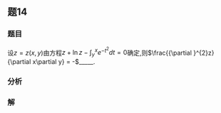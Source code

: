 ## 题14
### 题目
设$z = z( {x, y})$由方程$z + \ln z - {\int }_{y}^{x}{e}^{-{t}^{2}}{dt} = 0$确定,则$\frac{{\partial }^{2}z}{\partial x\partial y} =  -$_____.
### 分析

### 解